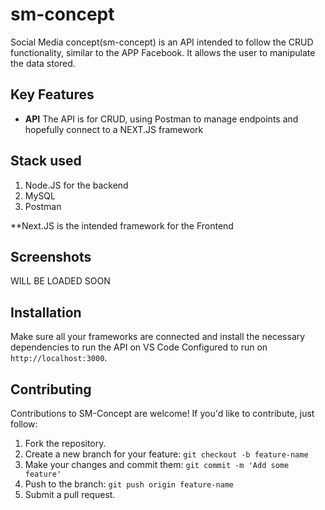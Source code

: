 # sm-concept

Social Media concept(sm-concept) is an API intended to follow the CRUD functionality, similar to the APP Facebook. It allows the user to manipulate the data stored.

## Key Features

- **API** The API is for CRUD, using Postman to manage endpoints and hopefully connect to a NEXT.JS framework

## Stack used

1. Node.JS for the backend
2. MySQL
3. Postman

 **Next.JS is the intended framework for the Frontend



## Screenshots

WILL BE LOADED SOON

## Installation

Make sure all your frameworks are connected and install the necessary dependencies to run the API on VS Code
Configured to run on `http://localhost:3000`.


## Contributing

Contributions to SM-Concept are welcome! If you'd like to contribute, just follow:

1. Fork the repository.
2. Create a new branch for your feature: `git checkout -b feature-name`
3. Make your changes and commit them: `git commit -m 'Add some feature'`
4. Push to the branch: `git push origin feature-name`
5. Submit a pull request.

